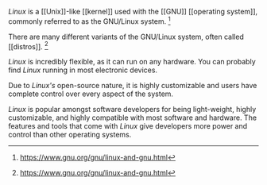 *Linux* is a [[Unix]]-like [[kernel]] used with the [[GNU]] [[operating system]], commonly referred to as the GNU/Linux system. [^1]

There are many different variants of the GNU/Linux system, often called [[distros]]. [^1]

*Linux* is incredibly flexible, as it can run on any hardware. You can probably find *Linux* running in most electronic devices. 

Due to *Linux's* open-source nature, it is highly customizable and users have complete control over every aspect of the system.

*Linux* is popular amongst software developers for being light-weight, highly customizable, and highly compatible with most software and hardware. The features and tools that come with *Linux* give developers more power and control than other operating systems. 

[^1]: https://www.gnu.org/gnu/linux-and-gnu.html